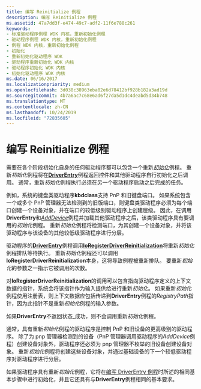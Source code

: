 ```yaml
---
title: 编写 Reinitialize 例程
description: 编写 Reinitialize 例程
ms.assetid: 47a7dd3f-e474-49c7-adf2-11f6e788c261
keywords:
- 标准驱动程序例程 WDK 内核，重新初始化例程
- 驱动程序例程 WDK 内核，重新初始化例程
- 例程 WDK 内核，重新初始化例程
- 初始化
- 重新初始化驱动程序 WDK
- 驱动程序重新初始化 WDK 内核
- 驱动程序初始化 WDK 内核
- 初始化驱动程序 WDK 内核
ms.date: 06/16/2017
ms.localizationpriority: medium
ms.openlocfilehash: 3d038c38963eba02e6d78412bf928b182a3ad19d
ms.sourcegitcommit: 4b7a6ac7c68e6ad6f27da5d1dc4deabd5d34b748
ms.translationtype: MT
ms.contentlocale: zh-CN
ms.lasthandoff: 10/24/2019
ms.locfileid: "72835605"
---
```

# <a name="writing-a-reinitialize-routine"></a>编写 Reinitialize 例程





需要在各个阶段初始化自身的任何驱动程序都可以包含一个重新[*初始化*](https://docs.microsoft.com/windows-hardware/drivers/ddi/ntddk/nc-ntddk-driver_reinitialize)例程。 重新*初始化*例程将在[**DriverEntry**](https://docs.microsoft.com/windows-hardware/drivers/ddi/wdm/nc-wdm-driver_initialize)例程返回控件和其他驱动程序自行初始化之后调用。 通常，重新*初始化*例程执行必须在另一个驱动程序启动之后完成的任务。

例如，系统的键盘类驱动程序**kbdclass**支持 PnP 和旧键盘端口。 如果系统包含一个或多个 PnP 管理器无法检测到的旧版端口，则键盘类驱动程序必须为每个端口创建一个设备对象，并在端口的较低级别驱动程序上创建层级。 因此，在调用**DriverEntry**和[*AddDevice*](https://docs.microsoft.com/windows-hardware/drivers/ddi/wdm/nc-wdm-driver_add_device)例程并加载其他驱动程序之后，该类驱动程序具有要调用的*初始化*例程。 重新*初始化*例程将检测端口，为其创建一个设备对象，并将该驱动程序与该设备的其他较低级驱动程序进行分层。

驱动程序的[**DriverEntry**](https://docs.microsoft.com/windows-hardware/drivers/ddi/wdm/nc-wdm-driver_initialize)例程调用[**IoRegisterDriverReinitialization**](https://docs.microsoft.com/windows-hardware/drivers/ddi/ntddk/nf-ntddk-ioregisterdriverreinitialization)将重新*初始化*例程排队等待执行。 重新*初始化*例程还可以调用**IoRegisterDriverReinitialization**本身，这将导致例程被重新排队。 要重新*初始化*的参数之一指示它被调用的次数。

对**IoRegisterDriverReinitialization**的调用可以包含指向驱动程序定义的上下文数据的指针，系统会将该指针作为输入提供给进行重新*初始化*。 如果重新*初始化*例程使用注册表，则上下文数据应包括传递到**DriverEntry**例程的*RegistryPath*指针，因为此指针不是重新*初始化*例程的输入参数。

如果**DriverEntry**不返回状态\_成功，则不会调用重新*初始化*例程。

通常，具有重新*初始化*例程的驱动程序是控制 PnP 和旧设备的更高级别的驱动程序。 除了为 pnp 管理器检测到的设备（PnP 管理器调用驱动程序的*AddDevice*例程）创建设备对象外，驱动程序还必须为 pnp 管理器不枚举的旧设备创建设备对象。 重新*初始化*例程将创建这些设备对象，并通过基础设备的下一个较低驱动程序对驱动程序进行分层。

如果驱动程序具有重新*初始化*例程，它将在[编写 DriverEntry 例程](writing-a-driverentry-routine.md)时所述的相同基本步骤中进行初始化，并且它还具有与**DriverEntry**例程相同的基本要求。

 

 




